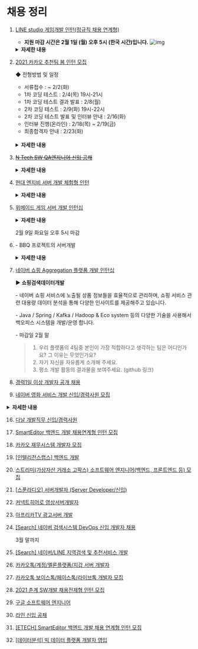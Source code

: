 # 채용 정리

1. [LINE studio 게임개발 인턴(정규직 채용 연계형)](https://careers.linecorp.com/ko/jobs/227)

   - **지원 마감 시간은 2월 1일 (월) 오후 5시 (한국 시간)입니다.**
   ![img](https://strapi-cluster-instance-bucket-124.line-objects.com/LINE_studio_3dcfe707c6.png)
   <details><summary><strong>자세한 내용</strong></summary>
   <br>
    자기소개서 항목
   
    1. 자신을 자유롭게 소개해 주세요.
    2. LINE에서 왜 자신을 채용해야 하는지, 자신의 경쟁력에 대해 구체적으로 적어 주세요.
    3. 학교 수업이나 대외활동 등을 통해 경험한 프로젝트를 적어주세요. 프로젝트에서 맡았던 역할과 활용한 기술 및 개발 방식, 진행하면서 겪었던 어려움이나 이를 극복한 방법 등도 함께 설명해 주세요.
    ### 부문 1. Game Server 개발
   
    전 세계 글로벌 유저들이 즐기는 게임을 제작하여 운영하고 있습니다. 
    그동안 라인 레인저스, 라인 버블1, 라인 버블2, 라인 셰프, 브라운스토리즈, HELLO BT21 등의 게임을 오픈하였습니다.
   
    Game Server 개발 직무에서는 게임 내의 각종 유저 데이터를 생성, 가공 및 저장하여 유저가 게임 내 자산으로 활용할 수 있도록 합니다.
    전 세계 유저를 대상으로 서비스를 제공하기 때문에 대량의 데이터를 빠르고 안전하게 처리하는 기술을 경험할 수 있습니다. 
    또한 PvP 게임 구현을 통해 실시간 메시징 통신 서비스를 이해하고 배틀 서버의 구현을 경험해 볼 수 있습니다.
   
    #### **담당업무**
   
    - 대량 유저 데이터 처리를 위해 확장 가능한 형태의 서버 설계 및 구현
    - MSA, RESTful API 서버 아키텍쳐 설계 및 구현
    - 실시간 PvP 캐주얼 게임 구현
   
    #### **자격요건**
   
    - Java, C++, C# 등의 프로그래밍 언어에 대한 활용 능력이 있으신 분
    - 게임을 좋아하고 긍정적인 마인드를 갖추신 분
   
    #### **우대사항**
   
    - Spring Framework 기반 개발에 능숙하신 분
    - DB, 네트워크에 대한 이해력이 높으신 분
    - MSA, RESTful API 개발에 익숙하신 분
    - 새로운 기술과 개발 패러다임 적용에 적극적이신 분
    - 협업 툴 활용 능력이 있으신 분
    **라인플러스는 어떤 회사인가요?**
   
    라인플러스는 메신저 앱 LINE을 전 세계 230여 개국 이용자 대상으로 운영합니다. 무료 개인 및 그룹 메시지 서비스를 비롯한 말로는 표현하기 힘든 감정을 생동감 넘치는 다양한 스티커를 통해 제공합니다. 국내외 무료 음성 및 비디오 통화 역시 전 세계 이용자들이 즐겨 사용하는 서비스 중 하나입니다. 또한 라인플러스는 메시지 서비스를 넘어 게임에서 카메라 앱까지 다양한 서비스를 제공하고 있습니다.
   
    **그럼 모회사가 일본에 있는 건가요?**
   
    네, 그렇습니다. 네이버의 일본 법인, 거기에서 이 라인이라는 메신저를 개발했고, 일본에서 대박이 난 겁니다. 그래서 거기에서 라인이라는 회사가 따로 생겼다가 한국에서도 한국 라인 개발을 하고 기타 해외에 있는 라인 개발이라던가 마케팅할 회사가 필요해서 파생된 것이 라인 플러스 라는 회사입니다.
   
    **라인은 네이버 소속인가요?**
   
    좀 복잡한데요. 2013년 3월에 처음 설립이 되긴 했는데 그전에는 네이버에 속했어요. 근데 그게 지금 분사가 되었습니다. 회사에 네이버 출신들이 되게 많으세요. 회사 인프라도 네이버랑 같이 쓰고 있고요. 인사제도나 이런 것들도 네이버랑 거의 비슷하거든요. 근데 지금은 약간 별개의 회사가 되었죠. 저희의 본사는 일본에 '라인콥'이라고 따로 있습니다.
   
    **라인은 몇 개 국가에 서비스되고 있나요?**
   
    많이 있죠. 서비스되고 있는 나라가 69개 정도 되고 인지도가 있는 데는 1순위가 일본, 그 다음이 동남아 쪽에 인지도가 있습니다. 그 외에 개발을 진행 중인데 유럽 쪽 스페인이나 영국 프랑스 파리 같은 데도 있고 다양한 국가가 있습니다.
   
    **라인이 꾸준하게 성장세인가요?**
   
    그럼요. 지금 계속해서 라인 사용자가 늘고 있습니다. 세계적으로 6억 명 정도 사용을 하고 매일 라인을 사용하시는 분은 1억 8천 명 정도 됩니다. 올해 1월 기준으로 작년 대비 2배로 성장했습니다.
   
    **라인플러스의 미션은 어떤 건가요?**
   
    라인플러스의 미션은 사람과 사람 사이의 거리를 좁히는 것뿐만 아니라 사람과 다양한 정보, 서비스, 제품을 잇는 것입니다.
   
    **비즈니스 모델은 어떻게 되나요?**
   
    광고가 42%로 가장 많은 비중을 차지하고 있고 콘텐츠, 스티커, 라인프렌즈 등의 모델이 있습니다.
   
    **라인플러스에서 진행중인 사업은 어떤 것이 있나요?**
   
    Global Messenger LINE, LINE Stickers, LINE Games, LINE Family Apps 등의 사업을 하고 있고 캐릭터 사업도 진행하고 있습니다.
   
    **LINE Games의 전략은 어떻게 되나요?**
   
    그동안 LINE Games는 캐주얼 게임 분야를 집중하고 있었는데 최근에는 3D게임도 출시하면서 다양한 장르의 게임을 출시할 예정입니다. 따라서 캐주얼 게임에 대한 경험도 중요하지만 앞으로는 다양한 장르의 게임에 대한 능력이 중요해집니다.
   
    **가장 만족하는 제도는 어떤 건가요?**
   
    리프레시 휴가라고 10일의 유급휴가를 줍니다. 이 휴가는 다른 사람의 눈치를 보지 않고 편하게 쓸 수 있기 때문에 많은 직원들이 만족하고 있습니다.
   
    **지원 전 사전에 어떤 준비를 하는 것이 좋을까요?**
   
    라인에서는 메신저뿐만 아니라 라이브, 투데이, 스퀘어 등 다양한 서비스를 제공하고 있습니다. 이러한 서비스를 많이 접하고 지원하는 것을 권장 드립니다.
   
    **라인 근무 시 장점은 무엇인가요?**
   
    글로벌한 무대를 배경으로 뛰어난 동료들과 자부심을 가지고 일할 수 있습니다. 또한 최신 사양의 업무 기기 및 의자를 제공하여 편안하게 일할 수 있는 환경을 제공하고 있습니다. 이 외에 은행, 여행사, 보험사, 휴식 공간 등 개인적인 용무도 처리 할 수 있도록 지원하고 있습니다.
   
    **라인에는 어떤 자기계발 프로그램이 있나요?**
   
    ①Onbording - 약 2주간 해외 연수 프로그램을 통해 동기들과 사전 교류 및 교육을 시행합니다. ②Dev Week - 세계의 개발자들과 워크샵, 업무 역량 향상이 가능합니다. ③Lighting talk - 개발자들 간의 발표를 통해 지식과 정보를 공유하고 있습니다. 이 외에 인사 초청 강의를 통해 직무 외의 역량도 강화 할 수 있도록 성장의 발판을 마련해 드리고 있습니다.
   
    **개발 업무를 잘하기 위해 필요한 역량은 무엇이 있을까요?**
   
    먼저 개발 업무를 좋아해야 합니다. 끊임없이 발생하는 신기술을 받아들일 수 있는 즐거운 마음가짐이 필요합니다. 코드리뷰를 자주 진행하기 때문에 공감하고 이해할 수 있는 능력이 커뮤니케이션 역량도 중요합니다.
   
    **개발 부문에서는 어떤 역량을 가진 사람을 원하나요?**
   
    개발에 대한 열정이 많으며 최신 기술에 흥미를 가지고 사용해 보는 것을 좋아하시는 분, 탄탄한 컴퓨터 엔지니어링의 전공 지식을 갖추었으며 이를 업무에 활용할 수 있으신 분, 한 가지 이상의 컴퓨터 언어를 이용해 프로그래밍이 가능하신 분, 수치에 대한 이해가 높고 수치로 나타난 결과를 표현할 수 있는 분, 게임을 좋아하고 게임 개발에 흥미를 가지고 있으신 분, 커뮤니케이션 능력이 있으신 분, 제2외국어(영어, 일본어, 중국어 중 1개 이상)가 가능하신 분을 원하고 있습니다.
   
    **개발 분야에서 메신저 개발 부문과 SNS서비스 개발 부문의 차이점은 무엇인가요?**
   
    메신저 개발은 LINE 메신저 서버를 개발하는 업무를 하고 SNS서비스 개발은 LINE 타임라인 서버를 개발하는 업무를 합니다. 메신저 개발의 경우 Algorithm, Date structure, Network 등의 전산 기본지식을 이해하고 활용할 수 있어야합니다. SNS서비스 개발은 Java, Scala, C/C++, Python 중 한 가지 이상의 언어에 익숙해야 합니다.
   
    **일반 개발하고 게임 개발의 차이점은 무엇인가요?**
   
    일반 개발은 라인 메신저와 그와 관련된 패밀리 애플리케이션들까지 합해서 약 70개 정도 되는 프로그램들을 개발하는 것입니다. 또한 게임 개발은 직접 캐릭터, UI(User Interface)와 같은 것을 개발하여 게임을 구동 가능하게 하는 업무로, 일반 게임회사와 직무가 동일하다고 보시면 됩니다. 지금 라인 레인저스 출시 이후, 추가로 게임 개발을 진행 중에 있습니다.
   
    **회사의 장점은 무엇인가요?**
   
    수많은 나라에서 서비스 하고 있기 때문에 글로벌 서비스를 경험해보기 적합합니다. 라인에 좋은 개발자들이 많으며 자신이 할 일을 찾아서 하고 자신이 하고 싶은 일을 하게 해주는 성숙한 조직입니다.
   
    **자기소개서에서 1번항목을 어떤식으로 서술해야하는지 잘모르겠습니다.**
   
    1번항목은 자신을 자유롭게 소개하라입니다. 말그대로 자유롭게 서술해주시면됩니다. 자신의 성격을 강조하고 다양한 이해관계, 사람관계에 있어서 소통적인면을 어필해주셔도 되고 직무관련경험이나 역량같은 경우는 2번항목에 따로 작성할 수 있게 되어 있습니다. 2번항목에서 자신이 겪은 경험에 집중하여 구체적이고 설득력있게 작성해주시면 됩니다.
   
    **자기소개서 작성 Tip이 있나요?**
   
    능동적 마인드를 어필하는 것이 좋습니다. 또한 회사에 대한 이해도와 자신의 역량, 그 역량으로 어떤 부분에 기여할 수 있는지를 쓰면 좀 더 완성된 자기소개서가 될 수 있습니다. 세부적으로는 기획 부문은 커뮤니케이션 능력, 디자인 부문은 센스, 사업 및 마케팅 부문은 긍정적인 마인드와 끈기를 보여주는 것이 좋습니다.
   
    너무 다양한 경험들을 늘어놓기보다는 직무와 관련된 1, 2개의 사례를 집중해서 쓰는 것이 눈에 잘 보이고 좋습니다.
   
    **자기소개서에는 어떤 내용을 적는 것이 좋나요?**
   
    직무와 관련된 내용을 적는 것이 좋습니다. 인턴 등의 경험들을 적어도 되고 게임에 대한 열정을 나타내도 됩니다. 그러기 위해서는 회사가 하고 있는 사업에 대해서 잘 아는 것이 중요합니다.
   
    **자기소개서에서 세부 직무에 대해 언급하는 게 좋을까요?**
   
    저희는 모든 직무를 전공 무관으로 채용하는 만큼, 지원하실 때 왜 해당 직무를 선택하셨는지 자기소개서에 언급 하는 것이 좋습니다. 큰 틀로 말씀하셔도 되지만 지원하신 직무 안에서 어떤 일을 하고 싶은지 구체적으로 말씀해주시면 좋을 것 같습니다.
   
    **서류에서 중점적으로 보는 부분은 무엇인가요?**
   
    신입이어도 실무나 프로젝트 등을 했던 경험이나 동아리 혹은 커뮤니티 등에서 실무 경험을 해 보셨던 분들이 조금 유리하게 지원하실 수 있지 않을까 싶어요.
   
    **직무별로 우대하는 인재상이 있나요?**
   
    LINE 개발의 경우 한가지 이상의 컴퓨터 언어를 이용해 프로그래밍이 가능한 사람, 탄탄한 컴퓨터 공학 전공 지식을 갖춘 사람을 우대합니다. 이때 개발부문은 공통적으로 외국어(영어, 일본어, 중국어 등)가 가능하다면 더 좋습니다. 모션그래픽디자인의 경우 2D 그래픽 툴, 혹은 3D그래픽 툴을 활용해 애니메이팅, 모션그래픽을 자유자재로 연출할 수 있는 사람(중급이상), 동물, 사물 등 디자인된 이미지를 다양한 형태로 움직임 표현이 가능하신 분, 그래픽 툴을 활용해 다양한 이펙트 효과 제작이 가능하신 분을 우대합니다. 
   
    **회사의 인재상은 무엇인가요?**
   
    라인플러스는 ‘WOW’를 통해서 목표를 실현할 수 있다고 믿습니다. WOW는 현실에 안주하지 않고 계속 진화하여 혁신적인 가치를 제공하기 위해 우리가 추구해온 가치를 뜻합니다. 이 가치를 실현하기 위해 라인플러스의 모든 구성원은 TEAMWORK, DATA, NEEDS, DETAIL, SPEED, ENJOY의 키워드를 토대로 생각하고 일하며 도전과 혁신을 지속해오고 있습니다.
   
    **면접을 볼 때 가장 중요하게 보는 점은 무엇인가요?**
   
    인성도 물론 중요하지만 저희는 실력을 더 중요하게 생각합니다. 능력 보유의 여부가 가장 중요합니다.
    안녕하세요. Game Platform 팀에서 서버 개발을 하고 있는 이진아입니다. 현재 LINE 스마트 채널에 게임 광고나 프로모션을 띄울 수 있게 콘텐츠를 관리하는 API를 만들고 있습니다. 지훈 님께서 홍보를 하셨으니, 저도 한 번 해야겠네요. (웃음) 저희 팀은 글로벌한 LINE Game을 지원하는 플랫폼을 개발합니다. 업적과 프로모션, 배너, 채널, 광고와 같은 서비스를 제공하는 SDK와 API를 만들어서, 게임 개발사들이 게임 개발에만 집중할 수 있는 환경을 제공하는 것이 저희 팀의 업무입니다. 저희 팀에 들어오시면 화기애애한 분위기에서 폭넓은 기술을 경험하고 개발할 수 있습니다.
   
    [라인 입사기](https://engineering.linecorp.com/ko/blog/2020-first-half-new-liners-interview/)
   

</details>

2. [2021 카카오 추천팀 봄 인턴 모집](https://careers.kakao.com/jobs/P-11901?employeeType=Intern&keyword=&page=1)

   ◆ 전형방법 및 일정

   - 서류접수 : ~ 2/2(화)
   - 1차 코딩 테스트 : 2/4(목) 19시-21시
   - 1차 코딩 테스트 결과 발표 : 2/8(월)
   - 2차 코딩 테스트 : 2/9(화) 19시-22시 
   - 2차 코딩 테스트 발표 및 인터뷰 안내 : 2/16(화)
   - 인터뷰 진행(온라인) : 2/18(목) ~ 2/19(금)
   - 최종합격자 안내 : 2/23(화)
   <br>
   <details><summary><strong>자세한 내용</strong></summary>
   <br>
   <strong>자기소개서 항목</strong>
   
   1. 경력 정보에 참고할 수 있는 자기소개를 2,500자 내로 적어주세요.
   2. 프로젝트 수행이력 
   <br>
   ◆ 지원자격

   - 적어도 하나 이상의 능숙한 프로그래밍 언어가 있으신 분이면 지원 가능합니다.
   - 학력 및 전공 제한 없이 지원이 가능합니다.
   - 선발되신 분들은 인턴십 기간에 풀타임 근무가 필요합니다.
   - 정직원 전환 시 2년 이내(2023년 6월까지) 입사가 가능해야 합니다.
   - 지원서 작성 시 "자기소개" 항목 첫 줄에 “입사가능시기: yyyy년 mm월”과 같이 기재 바랍니다.
   <br>
   **Q. 추천팀은 어떤 팀인지 더 자세히 알고 싶어요**
   A. 카카오에서 "추천" 관련한 서비스 및 기술 연구를 담당하고 있는 팀입니다. 카카오 서비스라면 아실 듯 한 다음 뉴스, 브런치, 멜론, 카카오 페이지, 픽코마(웹툰), 선물하기 등 추천이 필요한 서비스라면 저희 추천팀에서 추천 기술을 개발, 응용하여 서비스하고 있습니다. 사용자에게 더 좋은 추천을 제공하기 위해서 다양한 배경을 가진 크루들이 뭉쳐있습니다.
   
   **Q. 제가 하게 될 업무에 관해 더 자세히 알고 싶어요**
   A. 텍스트 / 음원 / 이미지 등의 컨텐츠와 사용자 활동 정보를 활용하여 더 나은 추천시스템을 만들 수 있는 알고리즘을 분석, 개발하거나 최신 추천 관련 응용기술에 대한 연구 및 실험을 해보실 수 있습니다. 특히나, 실제 업무를 담당하는 카카오 크루와 함께 추천 서비스 개선 과정을 직접 경험해 볼 수 있는 기회를 제공해드립니다.
   
   **◆ 근무 환경**
   
   - 근무 위치 : 판교, H스퀘어 N동(경기 성남시 분당구 판교역로 235)
   - 개인별 Macbook Pro + 모니터를 제공합니다.
   
    ◆ 인턴십 프로그램 설명
   
    - 실제 서비스의 데이터를 다루어 분석하고, 추천 관련 선행 기술을 연구/개발하여 직접 적용해볼 수 있는 기회를 제공합니다.
    - 하나의 추천 서비스를 개발하기 위한 모든 기술적 스택(데이터의 전처리, 특징점 추출, 모델 생성, 추천 결과 생성/제공, 사용자 피드백의 수집 및 반영 등)을 경험할 수 있습니다.
    - 원활한 인턴십 프로그램 진행을 도울 수 있는 멘토링 및 친목 도모(행아웃) 프로그램을 진행합니다.
    - 업무 성과에 따라 정규직 전환 기회를 제공합니다.
   
    ◆ 업무내용
   
    - 텍스트/음원/영상등의 컨텐츠와 사용자 활동 정보를 활용한 추천시스템 알고리즘 개발 및 분석
    - 최신 추천 시스템 연구 분석과 서비스화 가능성에 대한 실험
    - 추천시스템 프레임워크의 서비스 적용 및 운영
    - 대용량/실시간 처리를 위한 분산/병렬 시스템 개발
    - 기계학습 기반의 솔루션을 서비스 환경과 요구에 맞게 개발 및 응용
   
    ◆ 기술 키워드 / 관련 서비스
   
    - Personalized recommender systems, Multi-armed bandit
    - Collaborative filtering, Content-based filtering, Matrix factorization
    - Natural language processing, Deep learning, Statistical learning, Reinforcement learning
    - Distributed data processing, Cloud computing architecture(Docker, K8s)
    - High scale realtime API
    - 인턴 프로젝트 관련 서비스: 미디어다음 뉴스, 다음 카페, 카카오 페이지, 픽코마(웹툰), 멜론, 쇼핑하우, 선물하기, 브런치 등
   
    Q & A
   
    **1차 인터뷰에서는 어떤 점을 집중하여 평가하나요?**
   
    실무진과 직무별 전문 인터뷰 담당자가 참석하여 직무 역량을 검증하는 단계입니다.
   
    **2차 인터뷰 내용은 무엇인가요?**
   
    리더 및 인사부서 담당자가 지원자의 조직적합도와 잠재력을 심층 검증합니다.
   
    **인턴십에서 정규직으로 전환되는 비율이 어느 정도인가요?**
   
    매번 다르겠지만, 약 70% 이상 전환한다고 볼 수 있을 것 같습니다.
   
    인턴십 수료 후 정식으로 채용하는 과정에서 어떤 부분을 중요하게 보시나요?
   
    인턴십 기간 중 특별한 결격 사유가 없다면 대부분 정규직 사원으로 전환될 수 있습니다. 중요하게 보는 것은 성실성과 태도와 같은 기본적인 부분입니다.
   
    **업무 분위기가 어떤 편인가요?**
   
    실수나 성과에 대해 질책하는 문화는 아닙니다. 다만 윤리적인 부분을 가장 까다롭게 생각하는 편입니다.
   
    해당 업무에 필요한 전공이 있나요?

   <ul class="list_question">
               <li>
                   Q. 해당 업무에 필요한 전공이 있나요?
                   <p class="desc_answer">개발(프로그래밍)을 잘 해야 합니다. 아무래도 컴퓨터 공학이 유리하겠죠?</p>
               </li>
               <li>
                   Q. 해당 업무를 하는데 필요한 역량과 자질은 무엇인가요?
                   <p class="desc_answer">첫째, 개발을 정말 좋아해야 해요. UI가 있는 것도 아니라 (광고가 보이긴 하긴 하지만 버튼이 있는 것도 아니니) 코드를 끊임없이 보면서 문제 해결을 해야 하거든요. 인내심도 중요하겠네요.<br>                    둘째, 어디서나 필요하겠지만 협업을 잘해야 합니다. 연관된 셀이 많다보니 논의할 일도 않고 엮인 일정도 많습니다. 어느 한 곳이라도 막히면 전체에 영향을 주거든요.<br> 셋째, 데이터
                       분석 역량도 필요합니다. 데이터를 보며 수많은 가설을 세우고 검증을 해서 더 좋은 성과를 만들어 나가야만 합니다.
                   </p>
               </li>
               <li>
                   Q. 성장을 위해 트레이닝하는 방법이 있을까요?
                   <p class="desc_answer">개발을 잘 하는 방법은 많이 만들어 보는 것입니다. 하지만 혼자서 개발을 하다 보면 자기 안에 갇히기 쉬운데 이를 극복하는 방법 중에 가장 효율적인 방법이 협업과 코드 리뷰라고 생각해요.<br>                    다른 사람의 코드를 보고 다른 사람과 논의 하고 다른 사람과 같이 개발하다 보면 새로운 시각을 얻을 수 있습니다.</p>
               </li>
           </ul>

   <ul class="list_question">
               <li>
                   Q. Kenny가 생각하는 업무의 장단점은 무엇인가요??
                   <p class="desc_answer">장점은 서비스에 비해 데이터에 기반하여 의사판단을 하는 경우가 많아서 명확하다는 것이고 단점은 문제가 생기면 치명적인 분야이다 보니 책임감이 막중하다는 것입니다.
                   </p>
               </li>
               <li>
                   Q. 해당 업무를 추천한다면 그 이유는 무엇인가요?
                   <p class="desc_answer">데이터에 근거한 명확한 목표가 있어서 그에 집중을 할 수 있습니다. 급격하지는 않지만 꾸준히 성장하는 데이터를 볼 수 있을 거예요.</p>
               </li>
               <li>
                   Q. 팀에 누군가 들어온다면 어떤 사람과 같이 일하고 싶은가요?
                   <p class="desc_answer">정보를 공유하려는 열정이 있는 사람, 끊임 없이 배우고 성장하는 사람</p>
               </li>
               <li>
                   Q. 지원자들에게 해주고 싶은 말이 있다면?
                   <p class="desc_answer">광고(비즈니스)의 경우 약어가 난무하고 복잡해서 나와는 다른 영역이라고 생각할 수 있는데 (사실 복잡하기는 하지만) 광고도 서비스와 크게 다르지는 않다고 생각합니다.</p>
               </li>
               <li>
                   Q. 카카오에서 일한다는 것은?
                   <p class="desc_answer">모든 IT 영역이 회사 내에 있고, 없으면 만들자는 분위기 입니다. 또한 이동이 자유롭습니다. 저도 전사 업무, 지도, 커뮤니티, 광고 등 다양한 분야에서 개발 뿐 아니라 PM까지 경험을
                       했고요. 카카오에서 일한다는 것은 끊임없는 도전입니다.</p>
               </li>
           </ul>

   <ul class="list_question">
               <li>
                   Q. 해당 업무에 필요한 전공이 있나요?
                   <p class="desc_answer">기본적으로 컴퓨터공학 전공자들이 대부분입니다. 스스로 공부해서 하는 사람도 있긴 하지만 현재 셀동료들 중에 비전공자는 없네요.</p>
               </li>
               <li>
                   Q. 해당 업무를 하는 데 필요한 역량이나 자질이 있을까요?
                   <p class="desc_answer">기본적으로 적성이 맞아야 해요. 관심이 있어야 스스로 성장하려는 노력을 하기 때문이죠. 현재에 안주하려고 하면 안돼요. 책임감과 커뮤니케이션 능력도 있어야 합니다.</p>
               </li>
               <li>
                   Q. 역량 성장을 위해 어떤 방식을 활용할 수 있을까요?
                   <p class="desc_answer">실제로 자기만의 앱을 개발하는 것도 역량 성장에 도움이 됩니다. 애플이나 구글에서 주는 개발 가이드, 서적을 통한 개인적인 학습도 가능하구요. 제 경우 회사 내에서 작은 단위로 스터디가 계속
                       발생하기도 하고, 서로 코드리뷰를 함으로써 성장할 수 있는 기회를 가질 수 있어요.</p>
               </li>
           </ul>

   <ul class="list_question">
               <li>
                   Q. 기억에 남는 에피소드나 프로젝트가 있나요?
                   <p class="desc_answer">다음앱 배포 이후에 다른 앱들이 간편 로그인이 안되는 상황이 발생한 적이 있었는데 식은땀이 흐르더라구요. 그 사건 이후로는 배포 전 확인 프로세스를 하나 더 추가했죠.</p>
               </li>
               <li>
                   Q. 해당 업무의 장점과 단점은 무엇일까요?
                   <p class="desc_answer">장점은 모바일이 아직까지도 핫한 분야라 개인의 성장에 도움이 됩니다. 변화무쌍한 트렌드 속에서 훌륭한 사람들과 함께 성장할 수 있다는 점이고요. 단점은 협업이 너무 많아서 커뮤니케이션 문제가
                       크게 부담으로 올 때가 있습니다.
                   </p>
               </li>
               <li>
                   Q. 대표적인 작업물은 어떤 것이 있을까요?
                   <p class="desc_answer">간편 로그인 라이브러리를 만들었습니다. TDD를 처음 해본 프로젝트였기 때문에 기억에 남습니다. 이후에는 현실적인 벽에 부딪히는 경우가 많지만 TDD 베이스로 작업하려고 계속 셀 내 노력을
                       하고 있습니다.</p>
               </li>
               <li>
                   Q. 새로운 동료가 들어온다면 어떤 동료와 일하고 싶나요?
                   <p class="desc_answer">기초지식, 노력의 정도, 애플 개발 세션 학습 정도, OS 업데이트에 대한 관심, 트렌드에 대한 관심을 중요하게 봅니다. 특히 자료구조나 알고리즘 같은 기초지식이 탄탄하면 운영체제와 상관없이
                       빠른 적응이 가능해서 선호합니다.</p>
               </li>
               <li>
                   Q. 카카오에서 일한다는 것은?
                   <p class="desc_answer">카카오는 모바일 서비스의 최전방이라고 생각합니다. 선도적인 역할을 하고 있고, 도메인의 모든 고민을 함께 공유하며 성장할 수 있는 기회의 땅이에요. 개발자로서 성장하기에 가장 좋은 환경을
                       갖춘 회사라고 생각합니다.</p>
               </li>
           </ul>
   <br>
   </details>

3. ~~[N Tech SW QA엔지니어 신입 공채](https://recruit.nts-corp.com/nts/job/detail/qa?annoId=20005095&classId=&jobId=&entTypeCd=&searchTxt=)~~

   <details><summary><strong>자세한 내용</strong></summary>
   <br>
   
    ~~**함께 하고 싶은 분**~~

    ~~\- SW 품질관리 및 테스팅 분야에 관심과 열정이 있는 분~~

    ~~\- 컴퓨터 및 모바일 관련 학과 전공~~

    ~~\- 원활한 커뮤니케이션 능력을 보유한 분~~

    ~~\- 배우는 걸 즐기고 좋아하며 책임감이 강한 분~~

   ~~**전형 절차 및 일정**~~

   ~~\- 서류 전형 → Pre-test(온라인 필기시험) → 구술 면접 → 입사~~

   ~~\- 지원 기간 : 1/21(목) ~ 2/8(월) 23:59 까지~~

    ~~\* 서류 전형 결과 발표 : 2/15(월) 예정~~

   ~~\- Pre-test : 2/18(목)~~

   ~~\- 면접 전형 : 2/23(화) OR 2/24(수)~~

   ~~\- 입사 : 3/2(화)~~
   
   </details>

4. [현대 엔지비 서버 개발 체험형 인턴](https://hmg-scholar.recruiter.co.kr/app/jobnotice/view?systemKindCode=MRS2&jobnoticeSn=46824)

      <details><summary><strong>자세한 내용</strong></summary>
         <br>
         <img src="https://user-images.githubusercontent.com/41130448/107120555-9d36cd00-68d1-11eb-8715-69155383d5be.png" alt="image" />
      </details>
      
5. [위메이드 게임 서버 개발 인턴십](https://www.wemade.com/Recruit/JobView/78?page=1&search=)

   <details><summary><strong>자세한 내용</strong></summary>
    <br>
    >  게임 개발 [ 게임 클라이언트, 게임서버, 서비스 개발 ]   전기아이피는 위메이드의  게임 개발 및 서비스 그룹사입니다.   전기아이피는 '미르 IP' 를 바탕으로 한 온라인 게임 서비스 및 IP 비즈니스의 주축에 있습니다.   전세계인이 즐기는 온라인게임 미르의 전설2,3의 제작에 참여하고 싶으신 분은 지원해주시기 바랍니다. 

    ### 게임 서버

    - **담당업무**


    게임 서버 유지보수 및 개발
    
    서버 관련 툴 유지보수 및 리뉴얼
    
    네트워크, MultiThread 관련 R&D
    
    몬스터 AI 개발
    
    데이타베이스 처리 R&D
    
    Modern C++ (11, 14, 17) R&D
    
    - **자격요건**


    Windows 프로그래밍이 가능하신 분
    
    C/C++, C# 중 1개 이상의 언어 활용이 가능하신 분
    
    Network (TCP/IP, Socket) 프로그래밍에 대한 높은 이해를 갖추신 분
    
    Database (MS-SQL / MySQL) 프로그래밍에 대한 지식과 이해를 보유하신 분
    
    - **우대사항**


    Network 및 MultiThread 환경에서 개발 경험을 보유하신 분
    
    여러 팀 프로젝트 개발 경험을 갖추신 분
    
    프로그래밍 유관 대회 수상경력이 있으신 분
    
    애플리케이션 개발, 게임개발, 코딩 등 유관 경험을 갖추신 분
    
    <br>
    
    - **지원자격**  


    2021년 졸업예정자 및 기졸업자
    
    전공과 무관하게 해당 직무에 대한 관심과 열정을 갖추신 분
    
    인턴십 기간 중 full-time 근무가 가능하며, 인턴십 종료 이후 바로 입사가 가능하신 분
    
    병역필 또는 면제자로 해외출장의 결격사유가 없으신 분
    
       - **전형일정**  
    
       서류접수 (1.27(수)~2.9(화) 오후 5시)  ⇒ 온라인 코딩테스트 (2월 중 서류 전형 합격자에 한해 별도 안내)   ⇒ 1차 면접 (2월 4주) ⇒ 인턴십 ( 3월초~5월말 / 3개월간 ) ⇒ 평가 및 최종 입사 ( 5월말~6월초 예정) 
    
       > 자기소개서 문항
       >
       > 1. 위메이드 그룹 인턴십 지원동기 및 지원 직무와 관련하여 1~2년 내에 이루고자 하는 목표를 적어주세요 (300자 이내)
       > 2. 전공 중 가장 관심을 두고 학습했던 과목과 그 이유 및 결과를 적어주세요. (300자 이내)
    > 3. IT 도메인을 직업으로 삼고자 하는 이유가 있다면 기재해 주세요. (300자 이내)
       > 4. 자유 내용으로 본인을 소개해주세요(300자 이내)
    > 

   </details>

   2월 9일 화요일 오후 5시 마감



6. \- BBQ 프로젝트의 서버개발

   <details><summary><strong>자세한 내용</strong></summary>
        <br>

        ##### 지원자격
        
        \- 신입 ~ 경력 5년 미만
        \- C/C++에 능통하신 분
        \- MYSQL/REDIS를 이용하여 개발해보신 분
        \- JSON/XML을 이용하여 개발해보신 분
        
        ##### 우대사항
        
        \- 데이터베이스 최적화 가능하신 분
        \- 네트워크 라이브러리 개발이 가능하신 분
        \- BOOST/TR1 등의 라이브러리를 능숙하게 다루시는 분
        \- 분산서버 개발 및 대규모 서비스 경험이 있으신 분
        \- MMORPG 혹은 MO 장르의 서비스 경험이 있으신 분
        
        ##### 기타사항
        
        ※ 본 채용은 네오플 서울지사로 입사를 희망하는 인원으로 한정 됩니다.
        
        \- 서류 검토 기간은 최대 한달이며, 개별적으로 결과를 알려 드립니다.
        \- 국가보훈대상자 및 장애인은 관련법규에 의거하여 우대합니다.
        \- 수시채용으로 진행 됨에 따라 채용시 조기마감될 수 있습니다.
        \- 네오플 블로그_네오플로그 http://blog.naver.com/neoplog

   </details>

9. [네이버 쇼핑 Aggregation 플랫폼 개발 인턴십](https://recruit.navercorp.com/naver/job/detail/developer?annoId=20004980&classId=&jobId=&entTypeCd=&searchTxt=&searchSysComCd=)


   **▶ 쇼핑검색데이터개발**

   \- 네이버 쇼핑 서비스에 노출될 상품 정보들을 효율적으로 관리하며, 쇼핑 서비스 관련 대용량 데이터 분석을 통해 다양한 인사이트를 제공해주고 있습니다.

   \- Java / Spring / Kafka / Hadoop & Eco system 등의 다양한 기술을 사용해서 백오피스 시스템을 개발/운영 합니다.

   \- 마감일 2월 말

   > 1. 우리 플랫폼의 4팀중 본인이 가장 적합하다고 생각하는 팀은 어디인가요? 그 이유는 무엇인가요?
   > 2. 자기 자신을 자유롭게 소개해 주세요.
   > 3. 평소 개발 활동의 결과물을 보여주세요. (github 링크)




12. [경력1일 이상 개발자 공개 채용](https://naverfincorp-career.com/nfin/job/detail/developer?annoId=20005127&classId=&jobId=&entTypeCd=&searchTxt=)

    

13. [네이버 영화 서비스 개발 신입/경력사원 모집](https://recruit.navercorp.com/naver/job/detail/developer?annoId=20005188&classId=&jobId=&entTypeCd=&searchTxt=&searchSysComCd=)

   <details><summary><strong>자세한 내용</strong></summary>
    <br>

    **[역할]**
    
    - 영화 데이터 모델링
    
    - 영화 웹서비스&지식베이스 개발
    
    **[자격요건]**
    
    - 웹서비스 인프라에 대한 이해와 경험이 있으신 분
    
    - Java&Spring Framework에 능숙하신 분


    - HTML5, CSS, Javascript(React/jQuery)에 대한 기본적인 지식과 웹접근성에 대한 이해도가 높으신 분

    - Git을 활용한 개발 경험에 익숙하신 분

    - Restful API 설계/구현에 능숙하신 분 

        **[우대사항]**

    - 영화서비스 관련 개발 경험이 있으신 분 

    - ELK 스택을 이용한 개발 경험이 있으신 분

- 대용량 분산처리(하둡, Spark) 개발 경험이 있으신 분

   </details>

16. [다날 개발직무 신입/경력사원](http://www.jobkorea.co.kr/Recruit/GI_Read/33863184?Oem_Code=C1&PageGbn=ST)

17. [SmartEditor 백엔드 개발 채용연계형 인턴 모집](https://recruit.navercorp.com/naver/job/detail/developer?annoId=20005215&classId=&jobId=&entTypeCd=&searchTxt=&searchSysComCd=)

18. [카카오 재무시스템 개발자 모집](https://careers.kakao.com/jobs/P-11166?page=2)

19. [[인텔리전스랩스] 백엔드 개발](https://career.nexon.com/user/recruit/notice/noticeView?joinCorp=NX&reNo=20200169)

20. [스트리미(가상자산 거래소 고팍스) 소프트웨어 엔지니어(백엔드, 프론트엔드 등) 모집](http://www.jobkorea.co.kr/Recruit/GI_Read/33837197?Oem_Code=C1)

21. [[스푼라디오] 서버개발자 (Server Developer/신입)](https://www.wanted.co.kr/wd/53737?referer_id=1448582)

22. [커넥트히어로 영상서버개발자](https://www.rocketpunch.com/jobs/87565/%EC%84%9C%EB%B2%84-%EA%B0%9C%EB%B0%9C%EC%9E%90)

23. [아프리카TV 광고서버 개발](http://www.jobkorea.co.kr/Recruit/GI_Read/33872711?rPageCode=SL)

24. [[Search] 네이버 검색시스템 DevOps 신입 개발자 채용](https://recruit.navercorp.com/naver/job/detail/developer?annoId=20005354&classId=&jobId=&entTypeCd=001&searchTxt=&searchSysComCd=)

    3월 말까지

25. [[Search] 네이버/LINE 지역검색 및 추천서비스 개발](https://recruit.navercorp.com/naver/job/detail/developer?annoId=20005391&classId=&jobId=&entTypeCd=001&searchTxt=&searchSysComCd=)

26. [카카오톡/계정/멜론플랫폼/지갑 서버 개발자](https://careers.kakao.com/jobs/P-11081?page=2)

27. [카카오톡 보이스톡/페이스톡/라이브톡 개발자 모집](https://job.incruit.com/jobdb_info/jobpost.asp?job=2101220001352)

28. [2021 춘계 SW개발 채용전제형 인턴 모집](https://recruit.nts-corp.com/nts/job/detail/developer?annoId=20005266&classId=&jobId=&entTypeCd=&searchTxt=)

29. [구글 소프트웨어 엔지니어](https://careers.google.com/jobs/results/129471307034043078-software-engineer/)

30. [라인 신입 공채](https://careers.linecorp.com/ko/jobs/280)

31. [[ETECH] SmartEditor 백엔드 개발 채용 연계형 인턴 모집](https://recruit.navercorp.com/naver/job/detail/developer?annoId=20005215&classId=&jobId=&entTypeCd=004&searchTxt=&searchSysComCd=)

32. [[데이터분석] 빅 데이터 플랫폼 개발자 영입](https://careers.kakaoenterprise.com/job/%EA%B2%BD%EA%B8%B0%EB%8F%84-%EB%8D%B0%EC%9D%B4%ED%84%B0%EB%B6%84%EC%84%9D-%EB%B9%85-%EB%8D%B0%EC%9D%B4%ED%84%B0-%ED%94%8C%EB%9E%AB%ED%8F%BC-%EA%B0%9C%EB%B0%9C%EC%9E%90-%EC%98%81%EC%9E%85-%EA%B2%BD%EA%B8%B0%EB%8F%84/3562744/)

